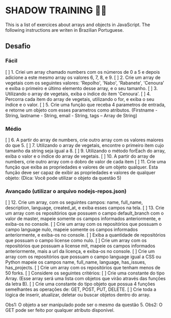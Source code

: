 # SHADOW TRAINING 💪🥋
This is a list of exercices about arrays and objects in JavaScript.
The following instructions are writen in Brazilian Portuguese.

## Desafio
### Fácil
[ ] 1. Criei um array chamado numbers com os números de 0 a 5 e depois adicione a este mesmo array os valores 6, 7, 8, e 9.
[ ] 2. Crie um array de vegetais com os seguintes valores: 'Repolho', 'Nabo', 'Rabanete', 'Cenoura' e exiba o primeiro e último elemento desse array, e o seu tamanho.
[ ] 3. Utilizando o array de vegetais, exiba o índice do item 'Cenoura'.
[ ] 4. Percorra cada item do array de vegetais, utilizando o for, e exiba o seu índice e o valor.
[ ] 5. Crie uma função que receba 4 parametros de entrada, e retorne um objeto com esses parametros como atributos.
  (Firstname - String,
  lastname - String,
  email - String,
  tags – Array de String)
  
### Médio
[ ] 6. A partir do array de numbers, crie outro array com os valores maiores do que 5.
[ ] 7. Utilizando o array de vegetais, encontre o primeiro item cujo tamanho da string seja igual a 8.
[ ] 9. Utilizando o método forEach do array, exiba o valor e o índice do array de vegetais.
[ ] 10. A partir do array de numbers, crie outro array com o dobro de valor de cada item
[ ] 11. Crie uma função que exiba as propriedades e valores de um objeto qualquer. Esta função deve ser capaz de exibir as propriedades e valores de qualquer objeto: (Dica: Você pode utilizar o objeto da questão 5)

### Avançado (utilizar o arquivo **nodejs-repos.json**)
[ ] 12. Crie um array, com os seguintes campos: name, full_name, description, language, created_at, e exiba esses campos na tela.
[ ] 13. Crie um array com os repositórios que possuem o campo default_branch com o valor de master, mapeie somente os campos informados anteriormente, e exiba-os no console.
[ ] Crie um array com os repositórios que possuam o campo language nulo, mapeie somente os campos informados anteriormente, e exiba-os no console.
[ ] Exiba a quantidade de repositórios que possuam o campo license como nulo.
[ ] Crie um array com os repositórios que possuam a license mit, mapeie os campos informados anteriormente, mais a url da licença, e exiba-os no console.
[ ] Crie um array com os repositórios que possuam o campo language igual a CSS ou Python mapeie os campos name, full_name, language, has_issues, has_projects.
[ ] Crie um array com os repositórios que tenham menos de 50 forks.
[ ] Considere os seguintes critérios:
  [ ] Crie uma constante do tipo Array. (Esse array será uma lista com objetos que virão através das funções da letra B).
  [ ] Crie uma constante do tipo objeto que possua 4 funções semelhantes as operações de: GET, POST, PUT, DELETE.
  [ ] Crie toda a lógica de inserir, atualizar, deletar ou buscar objetos dentro do array.
  
Obs1: O objeto a ser manipulado pode ser o mesmo da questão 5.
Obs2: O GET pode ser feito por qualquer atributo disponível.
  
